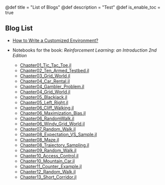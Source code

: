 @def title = "List of Blogs"
@def description = "Test"
@def is_enable_toc = true

## Blog List

- [How to Write a Customized
  Environment?](/blog/how_to_write_a_customized_environment/)

- Notebooks for the book: *Reinforcement Learning: an Introduction 2nd Edition*
  - [Chapter01_Tic_Tac_Toe.jl](/blog/notebooks_for_reinforcement_learning_an_introduction/Chapter01_Tic_Tac_Toe.jl.html)
  - [Chapter02_Ten_Armed_Testbed.jl](/blog/notebooks_for_reinforcement_learning_an_introduction/Chapter02_Ten_Armed_Testbed.jl.html)
  - [Chapter03_Grid_World.jl](/blog/notebooks_for_reinforcement_learning_an_introduction/Chapter03_Grid_World.jl.html)
  - [Chapter04_Car_Rental.jl](/blog/notebooks_for_reinforcement_learning_an_introduction/Chapter04_Car_Rental.jl.html)
  - [Chapter04_Gambler_Problem.jl](/blog/notebooks_for_reinforcement_learning_an_introduction/Chapter04_Gambler_Problem.jl.html)
  - [Chapter04_Grid_World.jl](/blog/notebooks_for_reinforcement_learning_an_introduction/Chapter04_Grid_World.jl.html)
  - [Chapter05_Blackjack.jl](/blog/notebooks_for_reinforcement_learning_an_introduction/Chapter05_Blackjack.jl.html)
  - [Chapter05_Left_Right.jl](/blog/notebooks_for_reinforcement_learning_an_introduction/Chapter05_Left_Right.jl.html)
  - [Chapter06_Cliff_Walking.jl](/blog/notebooks_for_reinforcement_learning_an_introduction/Chapter06_Cliff_Walking.jl.html)
  - [Chapter06_Maximization_Bias.jl](/blog/notebooks_for_reinforcement_learning_an_introduction/Chapter06_Maximization_Bias.jl.html)
  - [Chapter06_RandomWalk.jl](/blog/notebooks_for_reinforcement_learning_an_introduction/Chapter06_RandomWalk.jl.html)
  - [Chapter06_Windy_Grid_World.jl](/blog/notebooks_for_reinforcement_learning_an_introduction/Chapter06_Windy_Grid_World.jl.html)
  - [Chapter07_Random_Walk.jl](/blog/notebooks_for_reinforcement_learning_an_introduction/Chapter07_Random_Walk.jl.html)
  - [Chapter08_Expectation_VS_Sample.jl](/blog/notebooks_for_reinforcement_learning_an_introduction/Chapter08_Expectation_VS_Sample.jl.html)
  - [Chapter08_Maze.jl](/blog/notebooks_for_reinforcement_learning_an_introduction/Chapter08_Maze.jl.html)
  - [Chapter08_Trajectory_Sampling.jl](/blog/notebooks_for_reinforcement_learning_an_introduction/Chapter08_Trajectory_Sampling.jl.html)
  - [Chapter09_Random_Walk.jl](/blog/notebooks_for_reinforcement_learning_an_introduction/Chapter09_Random_Walk.jl.html)
  - [Chapter10_Access_Control.jl](/blog/notebooks_for_reinforcement_learning_an_introduction/Chapter10_Access_Control.jl.html)
  - [Chapter10_Mountain_Car.jl](/blog/notebooks_for_reinforcement_learning_an_introduction/Chapter10_Mountain_Car.jl.html)
  - [Chapter11_Counter_Example.jl](/blog/notebooks_for_reinforcement_learning_an_introduction/Chapter11_Counter_Example.jl.html)
  - [Chapter12_Random_Walk.jl](/blog/notebooks_for_reinforcement_learning_an_introduction/Chapter12_Random_Walk.jl.html)
  - [Chapter13_Short_Corridor.jl](/blog/notebooks_for_reinforcement_learning_an_introduction/Chapter13_Short_Corridor.jl.html)